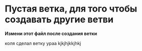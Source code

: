 # Пустая ветка, для того чтобы создавать другие ветви
**Измени этот файл после создания ветки**

 коля сделал ветку
ураа
kjkjhjkkjhkj